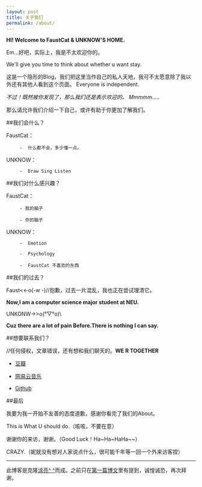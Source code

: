 ```yaml
---
layout: post
title: 关于我们
permalink: /about/
---
```


**HI!  Welcome to FaustCat & UNKNOW'S HOME.**

Em...好吧，实际上，我是不太欢迎你的。

We'll give you time to think about whether u want stay.

这是一个隐形的Blog，我们把这里当作自己的私人天地，我可不太愿意除了我以外还有其他人看到这个页面。
Everyone is independent.

*不过！既然被你发现了，那么我们还是表示欢迎的。*
*Mmmmm.....*

那么请允许我们介绍一下自己，或许有助于你更加了解我们。

##我们会什么？

FaustCat：
         
         -  什么都不会，多少懂一点。
         
UNKNOW：

         -  Draw Sing Listen
         
##我们对什么感兴趣？

FaustCat：

         - 我的脑子
         
         - 你的脑子
                      
UNKNOW：

         -  Emotion 

         -  Psychology
         
         -  FaustCat 不喜欢的东西

##我们的过去？

Faust<<-o(-w -)//抱歉，过去一片混乱，我也正在尝试理清它。

**Now,I am a computer science major student at NEU.**

UNKONW->>o(°▽°o)\\

**Cuz there are a lot of pain Before.There is nothing I can say.**

##想要联系我们？

//任何侵权，文章错误，还有想和我们聊天的。**WE R TOGETHER**

* [豆瓣](http://www.douban.com/people/101230073/) 

* [网易云音乐](http://music.163.com/#/user/home?id=53622992)

* [Github](https://github.com/unkonw)

##最后

我要为我一开始不友善的态度道歉，感谢你看完了我们的About。

This is What U should do.（咳咳，不要在意）

谢谢你的来访，谢谢。（Good Luck！Ha~Ha~HaHa~~）

CRAZY.（妮就没有想对人家说点什么，很可能千年等一回一个外来访客捏）

---

此博客是克隆[涂亮^ ^](http://tuliang.org/)而成。之前只在[第一篇博文](http://unkonw.github.io/The-Frist-Blog-Essay/)里有提到，诚惶诚恐，再次拜谢。
